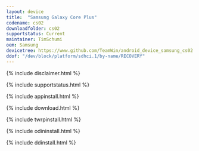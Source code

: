 ```yaml
---
layout: device
title:  "Samsung Galaxy Core Plus"
codename: cs02
downloadfolder: cs02
supportstatus: Current
maintainer: TimSchumi
oem: Samsung
devicetree: https://www.github.com/TeamWin/android_device_samsung_cs02
ddof: "/dev/block/platform/sdhci.1/by-name/RECOVERY"
---
```


{% include disclaimer.html %}

{% include supportstatus.html %}

{% include appinstall.html %}

{% include download.html %}

{% include twrpinstall.html %}

{% include odininstall.html %}

{% include ddinstall.html %}

